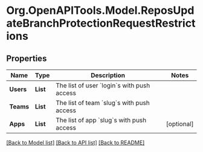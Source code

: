 # Org.OpenAPITools.Model.ReposUpdateBranchProtectionRequestRestrictions

## Properties

Name | Type | Description | Notes
------------ | ------------- | ------------- | -------------
**Users** | **List<string>** | The list of user &#x60;login&#x60;s with push access | 
**Teams** | **List<string>** | The list of team &#x60;slug&#x60;s with push access | 
**Apps** | **List<string>** | The list of app &#x60;slug&#x60;s with push access | [optional] 

[[Back to Model list]](../README.md#documentation-for-models) [[Back to API list]](../README.md#documentation-for-api-endpoints) [[Back to README]](../README.md)


